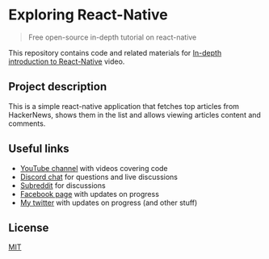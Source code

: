 # Exploring React-Native

> Free open-source in-depth tutorial on react-native

This repository contains code and related materials for
[In-depth introduction to React-Native](https://youtu.be/zoOAor88sVo) video.

## Project description

This is a simple react-native application that fetches top articles from HackerNews, shows them in the list and allows
viewing articles content and comments.

## Useful links

* [YouTube channel](https://www.youtube.com/c/TimErmilov) with videos covering code
* [Discord chat](https://discord.gg/hnKCXqQ) for questions and live discussions
* [Subreddit](https://www.reddit.com/r/BuildingWithJS/) for discussions
* [Facebook page](https://www.facebook.com/buildingproductswithjs/) with updates on progress
* [My twitter](https://twitter.com/yamalight) with updates on progress (and other stuff)

## License

[MIT](https://opensource.org/licenses/mit-license)
